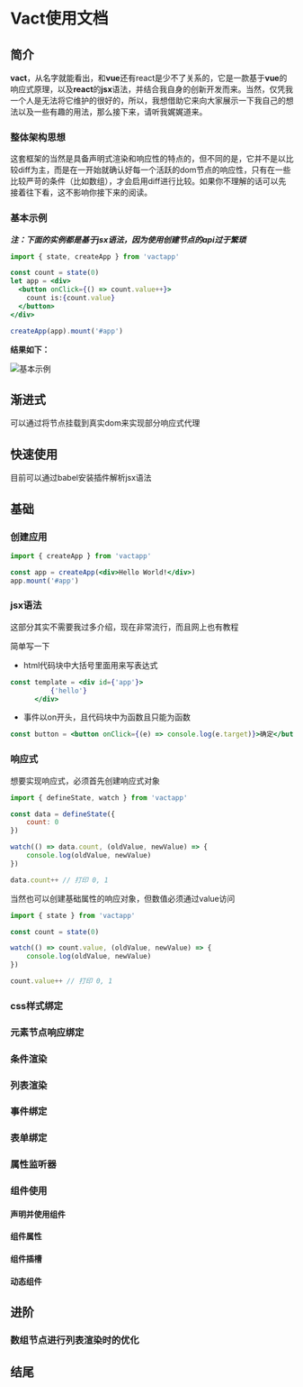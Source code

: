 # Vact使用文档



## 简介

**vact**，从名字就能看出，和**vue**还有react是少不了关系的，它是一款基于**vue**的响应式原理，以及**react**的**jsx**语法，并结合我自身的创新开发而来。当然，仅凭我一个人是无法将它维护的很好的，所以，我想借助它来向大家展示一下我自己的想法以及一些有趣的用法，那么接下来，请听我娓娓道来。



### 整体架构思想

这套框架的当然是具备声明式渲染和响应性的特点的，但不同的是，它并不是以比较diff为主，而是在一开始就确认好每一个活跃的dom节点的响应性，只有在一些比较严苛的条件（比如数组），才会启用diff进行比较。如果你不理解的话可以先接着往下看，这不影响你接下来的阅读。



### 基本示例

***注：下面的实例都是基于jsx语法，因为使用创建节点的api过于繁琐***

```jsx
import { state, createApp } from 'vactapp'

const count = state(0)
let app = <div>
  <button onClick={() => count.value++}>
    count is:{count.value}
  </button>
</div>

createApp(app).mount('#app')
```

**结果如下：**

![基本示例](E:\code\project\vactapp\docs\static\基本示例.gif)



## 渐进式

可以通过将节点挂载到真实dom来实现部分响应式代理



## 快速使用

目前可以通过babel安装插件解析jsx语法



## 基础



### 创建应用

```jsx
import { createApp } from 'vactapp'

const app = createApp(<div>Hello World!</div>)
app.mount('#app')
```



### jsx语法

这部分其实不需要我过多介绍，现在非常流行，而且网上也有教程

简单写一下

- html代码块中大括号里面用来写表达式

```jsx
const template = <div id={'app'}>
          {'hello'}
      </div>
```



- 事件以on开头，且代码块中为函数且只能为函数

```jsx
const button = <button onClick={(e) => console.log(e.target)}>确定</button>
```



### 响应式

想要实现响应式，必须首先创建响应式对象

```jsx
import { defineState, watch } from 'vactapp'

const data = defineState({
    count: 0
})

watch(() => data.count, (oldValue, newValue) => {
	console.log(oldValue, newValue)
})

data.count++ // 打印 0, 1
```



当然也可以创建基础属性的响应对象，但数值必须通过value访问

```jsx
import { state } from 'vactapp'

const count = state(0)

watch(() => count.value, (oldValue, newValue) => {
	console.log(oldValue, newValue)
})

count.value++ // 打印 0, 1
```



### css样式绑定

### 元素节点响应绑定

### 条件渲染

### 列表渲染

### 事件绑定

### 表单绑定

### 属性监听器

### 组件使用

#### 声明并使用组件

#### 组件属性

#### 组件插槽

#### 动态组件



## 进阶

### 数组节点进行列表渲染时的优化



## 结尾

